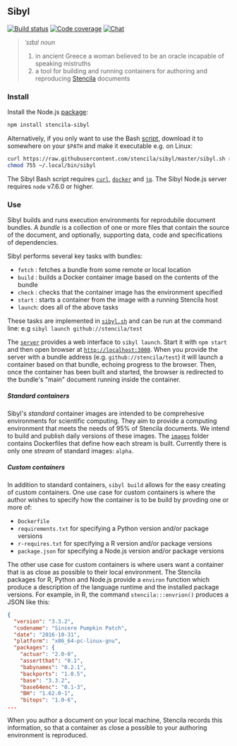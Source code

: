 ## Sibyl

[![Build status](https://travis-ci.org/stencila/sibyl.svg?branch=master)](https://travis-ci.org/stencila/sibyl)
[![Code coverage](https://codecov.io/gh/stencila/sibyl/branch/master/graph/badge.svg)](https://codecov.io/gh/stencila/sibyl)
[![Chat](https://badges.gitter.im/stencila/stencila.svg)](https://gitter.im/stencila/stencila)

> *ˈsɪbɪl* _noun_
> 1. in ancient Greece a woman believed to be an oracle incapable of speaking mistruths
> 2. a tool for building and running containers for authoring and reproducing [Stencila](https://stenci.la) documents

### Install

Install the Node.js [package](https://www.npmjs.com/package/stencila-sibyl):

```sh
npm install stencila-sibyl
```

Alternatively, if you only want to use the Bash [script](https://raw.githubusercontent.com/stencila/sibyl/master/sibyl.sh), download it to somewhere on your `$PATH` and make it executable e.g. on Linux:

```sh
curl https://raw.githubusercontent.com/stencila/sibyl/master/sibyl.sh > ~/.local/bin/sibyl
chmod 755 ~/.local/bin/sibyl
```

The Sibyl Bash script requires [`curl`](https://curl.haxx.se/), [`docker`](https://docs.docker.com/engine/installation/) and [`jq`](https://stedolan.github.io/jq/). The Sibyl Node.js server requires `node` v7.6.0 or higher.

### Use

Sibyl builds and runs execution environments for reprodubile document bundles. A *bundle* is a collection of one or more files that contain the source of the document, and optionally, supporting data, code and specifications of dependencies.

Sibyl performs several key tasks with bundles:

- `fetch` : fetches a bundle from some remote or local location
- `build` : builds a Docker container image based on the contents of the bundle
- `check` : checks that the container image has the environment specified
- `start` : starts a container from the image with a running Stencila host
- `launch`: does all of the above tasks

These tasks are implemented in [`sibyl.sh`](sibyl.sh) and can be run at the command line: e.g `sibyl launch github://stencila/test`

The [`server`](server/server.js) provides a web interface to `sibyl launch`. Start it with `npm start` and then open browser at [`http://localhost:3000`](http://localhost:3000). When you provide the server with a bundle address (e.g. `github://stencila/test`) it will launch a container based on that bundle, echoing progress to the browser. Then, once the container has been built and started, the browser is redirected to the bundle's "main" document running inside the container.

##### Standard containers

Sibyl's *standard* container images are intended to be comprehesive environments for scientific computing. They aim to provide a computing environment that meets the needs of 95% of Stencila documents. We intend to build and publish daily versions of these images. The [`images`](images) folder contains Dockerfiles that define how each stream is built. Currently there is only one *stream* of standard images: `alpha`.

##### Custom containers

In addition to standard containers, `sibyl build` allows for the easy creating of custom containers. One use case for custom containers is where the author wishes to specify how the container is to be build by provding one or more of:

- `Dockerfile`
- `requirements.txt` for specifying a Python version and/or package versions
- `r-requires.txt` for specifying a R version and/or package versions
- `package.json` for specifying a Node.js version and/or package versions

The other use case for custom containers is where users want a container that is as close as possible to their local environment. The Stencila packages for R, Python and Node.js provide a `environ` function which produce a description of the language runtime and the installed package versions. For example, in R, the command `stencila:::envrion()` produces a JSON like this:

```json
{
  "version": "3.3.2",
  "codename": "Sincere Pumpkin Patch",
  "date": "2016-10-31",
  "platform": "x86_64-pc-linux-gnu",
  "packages": {
    "actuar": "2.0-0",
    "assertthat": "0.1",
    "babynames": "0.2.1",
    "backports": "1.0.5",
    "base": "3.3.2",
    "base64enc": "0.1-3",
    "BH": "1.62.0-1",
    "bitops": "1.0-6",
...
```

When you author a document on your local machine, Stencila records this information, so that a container as close a possible to your authoring environment is reproduced.
